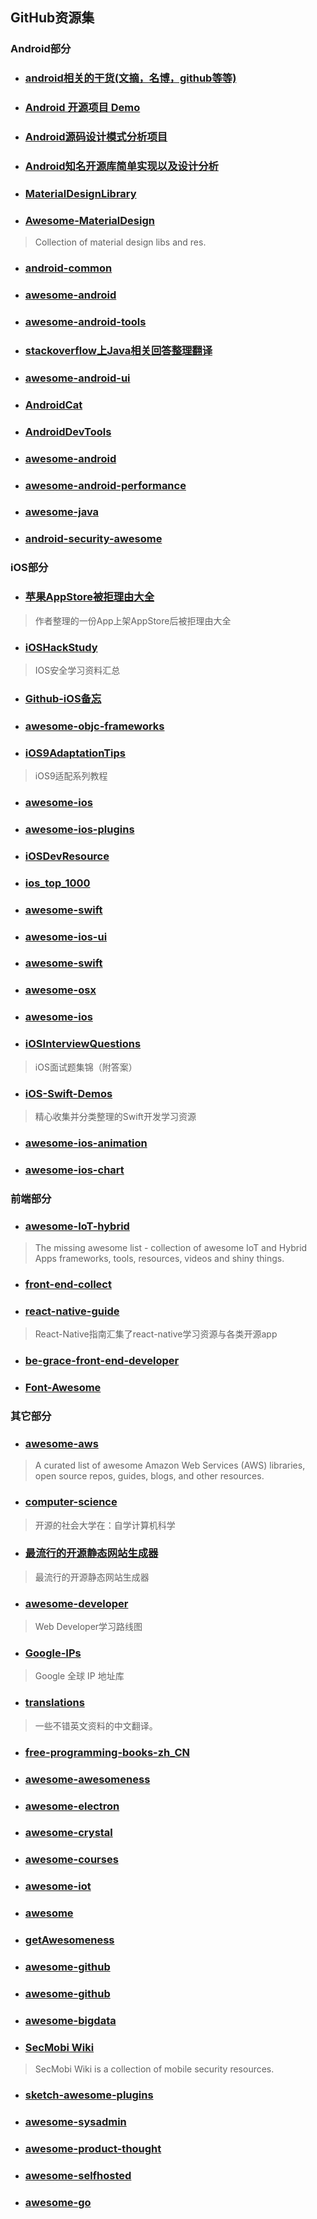 ## GitHub资源集

### Android部分

* ### [android相关的干货(文摘，名博，github等等)](https://github.com/openproject/AndroidDigest)

* ### [Android 开源项目 Demo](https://github.com/android-cn/android-open-project-demo)

* ### [Android源码设计模式分析项目](https://github.com/simple-android-framework/android_design_patterns_analysis)

* ### [Android知名开源库简单实现以及设计分析](https://github.com/simple-android-framework-exchange/simple-android-opensource-framework)

* ### [MaterialDesignLibrary](https://github.com/navasmdc/MaterialDesignLibrary)

* ### [Awesome-MaterialDesign](https://github.com/lightSky/Awesome-MaterialDesign)
> Collection of material design libs and res.

* ### [android-common](https://github.com/Trinea/android-common)

* ### [awesome-android](https://github.com/JStumpp/awesome-android)

* ### [awesome-android-tools](https://github.com/wasabeef/awesome-android-tools)

* ### [stackoverflow上Java相关回答整理翻译](https://github.com/giantray/stackoverflow-java-top-qa)

* ### [awesome-android-ui](https://github.com/wasabeef/awesome-android-ui)

* ### [AndroidCat](http://www.androidcat.com/)

* ### [AndroidDevTools](https://github.com/inferjay/AndroidDevTools)

* ### [awesome-android](https://github.com/snowdream/awesome-android)

* ### [awesome-android-performance](https://github.com/Juude/awesome-android-performance)

* ### [awesome-java](https://github.com/akullpp/awesome-java)

* ### [android-security-awesome](https://github.com/ashishb/android-security-awesome)

### iOS部分

* ### [苹果AppStore被拒理由大全](https://whyreject.me)
> 作者整理的一份App上架AppStore后被拒理由大全

* ### [iOSHackStudy](https://github.com/pandazheng/IosHackStudy)
> IOS安全学习资料汇总

* ### [Github-iOS备忘](http://github.ibireme.com/github/list/ios/)

* ### [awesome-objc-frameworks](https://github.com/XCGit/awesome-objc-frameworks)

* ### [iOS9AdaptationTips](https://github.com/ChenYilong/iOS9AdaptationTips)
> iOS9适配系列教程

* ### [awesome-ios](https://github.com/Orion777/awesome-ios)

* ### [awesome-ios-plugins](https://github.com/sanketfirodiya/awesome-ios-plugins)

* ### [iOSDevResource](https://github.com/robotsu/iOSDevResource)

* ### [ios_top_1000](https://github.com/iamdaiyuan/ios_top_1000)

* ### [awesome-swift](https://github.com/Wolg/awesome-swift)

* ### [awesome-ios-ui](https://github.com/cjwirth/awesome-ios-ui)

* ### [awesome-swift](https://github.com/matteocrippa/awesome-swift)

* ### [awesome-osx](https://github.com/iCHAIT/awesome-osx)

* ### [awesome-ios](https://github.com/vsouza/awesome-ios)

* ### [iOSInterviewQuestions](https://github.com/ChenYilong/iOSInterviewQuestions)
> iOS面试题集锦（附答案）

* ### [iOS-Swift-Demos](https://github.com/Lax/iOS-Swift-Demos)
> 精心收集并分类整理的Swift开发学习资源

* ### [awesome-ios-animation](https://github.com/sxyx2008/awesome-ios-animation)

* ### [awesome-ios-chart](https://github.com/sxyx2008/awesome-ios-chart)



### 前端部分

* ### [awesome-IoT-hybrid](https://github.com/weblancaster/awesome-IoT-hybrid)
> The missing awesome list - collection of awesome IoT and Hybrid Apps frameworks, tools, resources, videos and shiny things.

* ### [front-end-collect](https://github.com/foru17/front-end-collect)

* ### [react-native-guide](https://github.com/ele828/react-native-guide)
> React-Native指南汇集了react-native学习资源与各类开源app

* ### [be-grace-front-end-developer](https://github.com/iamjoel/be-grace-front-end-developer)

* ### [Font-Awesome](https://github.com/FortAwesome/Font-Awesome)


### 其它部分

* ### [awesome-aws](https://github.com/donnemartin/awesome-aws)
> A curated list of awesome Amazon Web Services (AWS) libraries, open source repos, guides, blogs, and other resources.

* ### [computer-science](https://github.com/open-source-society/computer-science)
> 开源的社会大学在：自学计算机科学

* ### [最流行的开源静态网站生成器](http://www.staticgen.com)
> 最流行的开源静态网站生成器

* ### [awesome-developer](https://github.com/phodal/awesome-developer)
> Web Developer学习路线图

* ### [Google-IPs](https://github.com/justjavac/Google-IPs)
> Google 全球 IP 地址库

* ### [translations](https://github.com/oldratlee/translations)
> 一些不错英文资料的中文翻译。

* ### [free-programming-books-zh_CN](https://github.com/justjavac/free-programming-books-zh_CN)

* ### [awesome-awesomeness](https://github.com/bayandin/awesome-awesomeness)

* ### [awesome-electron](https://github.com/sindresorhus/awesome-electron)

* ### [awesome-crystal](https://github.com/veelenga/awesome-crystal)

* ### [awesome-courses](https://github.com/prakhar1989/awesome-courses)

* ### [awesome-iot](https://github.com/phodal/awesome-iot)

* ### [awesome](https://github.com/sindresorhus/awesome)

* ### [getAwesomeness](https://github.com/panzhangwang/getAwesomeness)

* ### [awesome-github](https://github.com/Kikobeats/awesome-github)

* ### [awesome-github](https://github.com/fffaraz/awesome-github)

* ### [awesome-bigdata](https://github.com/onurakpolat/awesome-bigdata)

* ### [SecMobi Wiki](https://github.com/secmobi/wiki.secmobi.com)
> SecMobi Wiki is a collection of mobile security resources.

* ### [sketch-awesome-plugins](https://github.com/afc163/sketch-awesome-plugins)


* ### [awesome-sysadmin](https://github.com/kahun/awesome-sysadmin)


* ### [awesome-product-thought](https://github.com/voff12/awesome-product-thought)

* ### [awesome-selfhosted](https://github.com/Kickball/awesome-selfhosted)

* ### [awesome-go](https://github.com/avelino/awesome-go)
